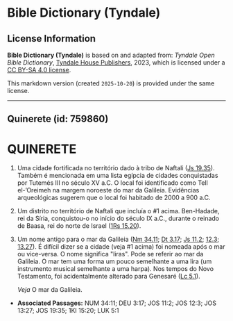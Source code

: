 # Bible Dictionary (Tyndale)

## License Information

**Bible Dictionary (Tyndale)** is based on and adapted from: _Tyndale Open Bible Dictionary_, [Tyndale House Publishers](https://tyndaleopenresources.com/), 2023, which is licensed under a [CC BY-SA 4.0 license](https://creativecommons.org/licenses/by-sa/4.0/legalcode.en).

This markdown version (created `2025-10-20`) is provided under the same license.



--------------------------------

## Quinerete (id: 759860)

QUINERETE
=========

1. Uma cidade fortificada no território dado à tribo de Naftali ([Js 19\.35](https://ref.ly/Josh19:35)). Também é mencionada em uma lista egípcia de cidades conquistadas por Tutemés III no século XV a.C. O local foi identificado como Tell el\-’Oreimeh na margem noroeste do mar da Galileia. Evidências arqueológicas sugerem que o local foi habitado de 2000 a 900 a.C.
2. Um distrito no território de Naftali que incluía o \#1 acima. Ben\-Hadade, rei da Síria, conquistou\-o no início do século IX a.C., durante o reinado de Baasa, rei do norte de Israel ([1Rs 15\.20](https://ref.ly/1Kgs15:20)).
3. Um nome antigo para o mar da Galileia ([Nm 34\.11](https://ref.ly/Num34:11); [Dt 3\.17](https://ref.ly/Deut3:17); [Js 11\.2](https://ref.ly/Josh11:2); [12\.3](https://ref.ly/Josh12:3); [13\.27](https://ref.ly/Josh13:27)). É difícil dizer se a cidade (veja \#1 acima) foi nomeada após o mar ou vice\-versa. O nome significa "liras". Pode se referir ao mar da Galileia. O mar tem uma forma um pouco semelhante a uma lira (um instrumento musical semelhante a uma harpa). Nos tempos do Novo Testamento, foi acidentalmente alterado para Genesaré ([Lc 5\.1](https://ref.ly/Luke5:1)).

    *Veja* O mar da Galileia.

* **Associated Passages:** NUM 34:11; DEU 3:17; JOS 11:2; JOS 12:3; JOS 13:27; JOS 19:35; 1KI 15:20; LUK 5:1

